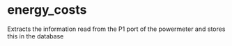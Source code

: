 # energy_costs
Extracts the information read from the P1 port of the powermeter and stores this in the database
